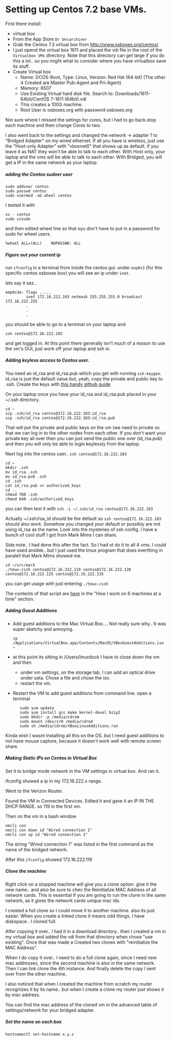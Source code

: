 # Setting up Centos 7.2 base VMs.

First there install: 

 * virtual box
 * From the App Store `Dr Uncarchiver`
 * Grab the Centos 7.3 virtual box from http://www.osboxes.org/centos/
 * I just opend the virtual box 1611 and placed the vdi file in the root of
   the `Virtualbox VMs` directory.  Note that this directory can get
   large if you do this a lot.. so you might what to consider where
   you have virtualbox save its stuff.
 * Create Virtual box
    * Name: DCOS-Boot,  Type: Linux, Version: Red Hat (64-bit)  (The other 4 Created are Master Pub-Agent and Pri-Agent)
    * Memory: 6507
    * Use Existing Virtual hard disk file. Search to:  Downloads/1611-64bit/CentOS 7-1611 (64bit).vdi
    * This creates a 100G machine. 
    * Root User is osboxes.org with password osboxes.org

Not sure where I missed the setings for cores, but i had to go back.stop each machine and then change Cores 
to two.

I also went back to the settings and changed the network -> adapter 1 to "Bridged Adapter"
on my wired ethernet.  If all you have is wireless, just use the
"Host-only Adapter" with "vboxnet0" that shows up as default. if you leave it as NAT
they won't be able to talk to each other.  With Host only, your laptop and the
vms will be able to talk to each other.  With Bridged, you will get a IP
in the same network as your laptop.




    
##### adding the Centos sudoer user

    sudo adduser centos
    sudo passwd centos
    sudo usermod -aG wheel centos
    
I tested it with 
    
    su - centos
    sudo visudo
    
and then edited wheel line so that oyu don't have to put in a password for sudo for wheel users. 

    %wheel ALL=(ALL)    NOPASSWD: ALL

##### Figure out your current ip

run `ifconfig` in a terminal from inside the centos gui.  under `enp0s3`
(for this specific centos osboxes box)  you will see an ip under `inet`.

lets say it sez..

    emp0s3e: flags .....
             inet 172.16.222.103 netmask 255.255.255.0 broadcast 172.16.222.255
             .
             .
             .

you should be able to go to a terminal on your laptop and

    ssh centos@172.16.222.103

and get logged in.  At this point there generally isn't much of a reason to use
the vm's GUI, just work off your laptop and ssh in.

##### Adding keyless access to Centos user. 

You need an id_rsa and id_rsa.pub which you get with running `ssh-keygen`. id_rsa is
just the default value but, yeah, copy the private and public key to .ssh.  Create
the keys with [this handy github guide](https://help.github.com/articles/generating-a-new-ssh-key-and-adding-it-to-the-ssh-agent/)

On your laptop once you have your id_rsa and id_rsa.pub placed in your
~/.ssh directory.

    cd ~
    scp .ssh/id_rsa centos@172.16.222.103:id_rsa
    scp .ssh/id_rsa centos@172.16.222.103:id_rsa.pub

That will put the private and public keys on the vm (we need to private so
that we can log in to the other nodes from each other.  If you don't want
your private key all over then you can just send the public one over (id_rsa.pub)
and then you will only be able to login keylessly from the laptop.

Next log into the centos user.. `ssh centos@172.16.222.103`

    cd ~
    mkdir .ssh
    mv id_rsa .ssh
    mv id_rsa.pub .ssh
    cd .ssh
    cat id_rsa.pub >> authorized_keys
    cd ..
    chmod 700 .ssh
    chmod 640 .ssh/authorized_keys

you can then test it with `ssh -i ~/.ssh/id_rsa centos@172.16.222.103`

Actually ~/.ssh/rsa_id should be the default so `ssh centos@172.16.222.103`
should also work.  Somehow you changed your default or possibly are not using id_rsa
as the name.  Look into the mysteries of ssh config.  I have a bunch of
cool stuff I got from Mark Mims I can share.

Side note.. I had done this after the fact. So I had ot do it to all 4 vms.  I could have used 
ansible.. but I just used the tmux program that does everthing in paralell that Mark Mims showed me.

    cd ~/src/mark
    ./tmux-cssh centos@172.16.222.119 centos@172.16.222.120 centos@172.16.222.125 centos@172.16.222.135
    
you can get usage with just entering `./tmux-cssh`

The contents of that script are [here](notes-on-centos7-nuc.md) in the "How I work on 6 machines at a time"
section. 

##### Adding Guest Additions

 * Add guest additions to the Mac Virtual Box....  Not really sure why.. It was super sketchy and annoying.

       cp /Applications/VirtualBox.app/Contents/MacOS/VBoxGuestAdditions.iso ~

 * at this point its sitting in /Users/lmurdock  I have to close down the vm and then
    * under vm settings, on the storage tab,  I can add an optical drive under sata.
      Chose a file and chose the iso.
    * restart the vm.  
 * Restart the VM to add guest additions from command line. open a terminal
       
          sudo yum update
          sudo yum install gcc make kernel-devel bzip2
          sudo mkdir -p /media/cdrom
          sudo mount /dev/sr0 /media/cdrom
          sudo sh /media/cdrom/VBoxLinuxAdditions.run

Kinda wish I wasnt installing all this on the OS.  but I need guest additions to not have mouse capture, 
because it doesn't work well with remote screen share.


##### Making Static IPs on Centos in Virtual Box

Set it to bridge mode network in the VM settings in virtual box. And ran it. 

ifconfig showed a ip in my 172.16.222.x range.

Went to the Verizon Router.  

Found the VM in Connected Devices.  Edited it and gave it an IP IN THE DHCP RANGE.  so 119 in the first vm.  

Then on the vm in a bash window

    nmcli con
    nmcli con down id "Wired connection 1" 
    nmcli con up id "Wired connection 1"
    
The string "Wired connection 1" was listed in the first command as the name of the bridged network. 

After this `ifconfig` showed 172.16.222.119 


    
##### Clone the machine

Right click on a stopped machine will give you a clone option. give it the new name.. and also be sure 
to chec the Reinitialize MAC Address of all network cards.  This is essential if you are going to run 
the clone in the same network, as it gives the network cards unique mac ids.

I created a full clone so I could move it to another machine. also its just easier. When you create a linked 
clone it means odd things.  I have diskspace.. I cloned full.

After copying it over.. I had it in a download directory.. then I created a vm in my virtual box and added the 
vdi from that directory when chose "use existing".  Once that was made a Created two clones with "reinitialize
the MAC Address".

When I do copy it over.. I need to do a full clone again, since I need new mac addresses, since the second 
machine is also in the same network.  Then I can link clone the 4th instance. And finally delete the copy 
I sent over from the other machine. 

I also noticed that when I created the machine from scratch my router recognizes it by its name.. but when I 
create a clone my router just shows it by mac address. 

You can find the mac address of the cloned vm in the advanced table of settings/network for your 
bridged adapter. 


#####  Set the name on each box

    hostnamectl set-hostname x.y.z
    
